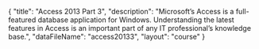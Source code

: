 {
	"title": "Access 2013 Part 3",
	"description": "Microsoft’s Access is a full-featured database application for Windows. Understanding the latest features in Access is an important part of any IT professional’s knowledge base.",
	"dataFileName": "access20133",
	"layout": "course"
}